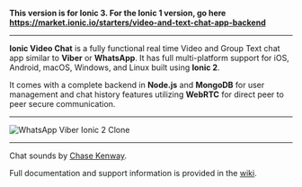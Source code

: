 **This version is for Ionic 3. For the Ionic 1 version, go here https://market.ionic.io/starters/video-and-text-chat-app-backend**

---

**Ionic Video Chat** is a fully functional real time Video and Group Text chat app similar to **Viber** or **WhatsApp**. It has full multi-platform support for iOS, Android, macOS, Windows, and Linux built using **Ionic 2**.

It comes with a complete backend in **Node.js** and **MongoDB** for user management and chat history features utilizing **WebRTC** for direct peer to peer secure communication.

---

![WhatsApp Viber Ionic 2 Clone](https://cloud.githubusercontent.com/assets/27974/22569351/864b6f00-e997-11e6-9baa-48370c8030b5.jpg)

---

Chat sounds by [Chase Kenway](https://audiojungle.net/item/cute-pops/15096396).

Full documentation and support information is provided in the [wiki](https://github.com/devin-la/ionic-video-chat-v2-issues/wiki).
